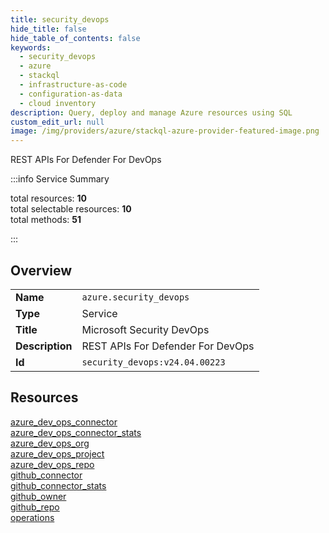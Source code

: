 ```yaml
---
title: security_devops
hide_title: false
hide_table_of_contents: false
keywords:
  - security_devops
  - azure
  - stackql
  - infrastructure-as-code
  - configuration-as-data
  - cloud inventory
description: Query, deploy and manage Azure resources using SQL
custom_edit_url: null
image: /img/providers/azure/stackql-azure-provider-featured-image.png
---
```


REST APIs For Defender For DevOps  
    
:::info Service Summary

<div class="row">
<div class="providerDocColumn">
<span>total resources:&nbsp;<b>10</b></span><br />
<span>total selectable resources:&nbsp;<b>10</b></span><br />
<span>total methods:&nbsp;<b>51</b></span><br />
</div>
</div>

:::

## Overview
<table><tbody>
<tr><td><b>Name</b></td><td><code>azure.security_devops</code></td></tr>
<tr><td><b>Type</b></td><td>Service</td></tr>
<tr><td><b>Title</b></td><td>Microsoft Security DevOps</td></tr>
<tr><td><b>Description</b></td><td>REST APIs For Defender For DevOps</td></tr>
<tr><td><b>Id</b></td><td><code>security_devops:v24.04.00223</code></td></tr>
</tbody></table>

## Resources
<div class="row">
<div class="providerDocColumn">
<a href="/providers/azure/security_devops/azure_dev_ops_connector/">azure_dev_ops_connector</a><br />
<a href="/providers/azure/security_devops/azure_dev_ops_connector_stats/">azure_dev_ops_connector_stats</a><br />
<a href="/providers/azure/security_devops/azure_dev_ops_org/">azure_dev_ops_org</a><br />
<a href="/providers/azure/security_devops/azure_dev_ops_project/">azure_dev_ops_project</a><br />
<a href="/providers/azure/security_devops/azure_dev_ops_repo/">azure_dev_ops_repo</a><br />
</div>
<div class="providerDocColumn">
<a href="/providers/azure/security_devops/github_connector/">github_connector</a><br />
<a href="/providers/azure/security_devops/github_connector_stats/">github_connector_stats</a><br />
<a href="/providers/azure/security_devops/github_owner/">github_owner</a><br />
<a href="/providers/azure/security_devops/github_repo/">github_repo</a><br />
<a href="/providers/azure/security_devops/operations/">operations</a><br />
</div>
</div>

